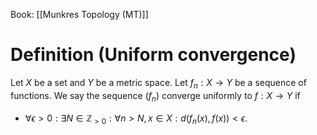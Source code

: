 Book: [[Munkres Topology (MT)]]
# Definition (Uniform convergence)
Let $X$ be a set and $Y$ be a metric space.
Let $f_{n}:X\to Y$ be a sequence of functions.
We say the sequence $(f_{n})$ converge uniformly to $f:X\to Y$ if
- $\forall\epsilon>0:\exists N\in \mathbb{Z}_{>0}:\forall n>N,x\in X:d(f_{n}(x),f(x))<\epsilon$.